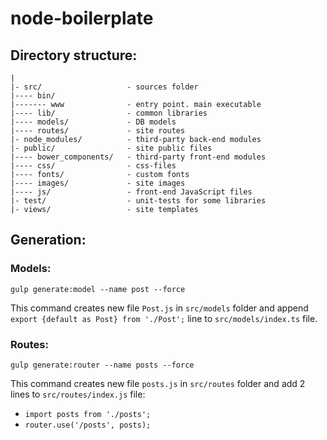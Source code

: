 # node-boilerplate
## Directory structure:
```
|
|- src/                   - sources folder
|---- bin/
|------- www              - entry point. main executable
|---- lib/                - common libraries
|---- models/             - DB models
|---- routes/             - site routes
|- node_modules/          - third-party back-end modules
|- public/                - site public files
|---- bower_components/   - third-party front-end modules
|---- css/                - css-files
|---- fonts/              - custom fonts
|---- images/             - site images
|---- js/                 - front-end JavaScript files
|- test/                  - unit-tests for some libraries
|- views/                 - site templates
```

## Generation:
### Models:
```
gulp generate:model --name post --force
```
This command creates new file `Post.js` in `src/models` folder and 
append `export {default as Post} from './Post';` line to `src/models/index.ts` file.

### Routes:
```
gulp generate:router --name posts --force
```
This command creates new file `posts.js` in `src/routes` folder and 
add 2 lines to `src/routes/index.js` file:
- `import posts from './posts';`
- `router.use('/posts', posts);`
